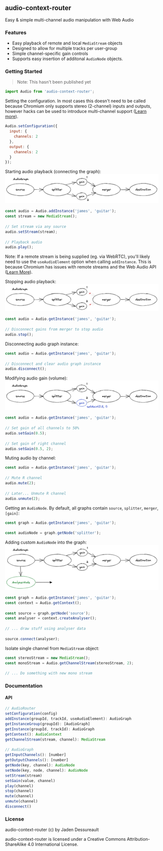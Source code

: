 ## audio-context-router
Easy & simple multi-channel audio manipulation with Web Audio

### Features
- Easy playback of remote and local `MediaStream` objects
- Designed to allow for multiple tracks per user-group
- Simple channel-specific gain controls
- Supports easy insertion of additonal `AudioNode` objects.

### Getting Started
> Note: This hasn't been published yet

```js
import Audio from 'audio-context-router';
```

Setting the configuration. In most cases this doesn't need to be called because Chromium only supports stereo (2-channel) inputs and outputs, however hacks can be used to introduce multi-channel support ([Learn more](https://support.google.com/chrome/thread/21248703/5-1-surround-sound-in-chrome?hl=en)).
```js
Audio.setConfiguration({
  input: {
    channels: 2
  },
  output: {
    channels: 2
  }
});
```

Starting audio playback (connecting the graph):
![Simple Playback](./diagrams/graph-1.png)

```js
const audio = Audio.addInstance('james', 'guitar');
const stream = new MediaStream();

// Set stream via any source
audio.setStream(stream);

// Playback audio
audio.play();
```

Note: If a remote stream is being supplied (eg. via WebRTC), you'll likely need to use the `useAudioElement` option when calling `addInstance`. This is because Chromium has issues with remote streams and the Web Audio API ([Learn More](https://bugs.chromium.org/p/chromium/issues/detail?id=121673)).


Stopping audio playback:
![Simple Stop Playback](./diagrams/graph-5.png)

```js
const audio = Audio.getInstance('james', 'guitar');

// Disconnect gains from merger to stop audio
audio.stop();
```


Disconnecting audio graph instance:

```js
const audio = Audio.getInstance('james', 'guitar');

// Disconnect and clear audio graph instance
audio.disconnect();
```


Modifying audio gain (volume):
![Audio gain diagram](./diagrams/graph-2.png)

```js
const audio = Audio.getInstance('james', 'guitar');

// Set gain of all channels to 50%
audio.setGain(0.5);

// Set gain of right channel
audio.setGain(0.5, 2);
```


Muting audio by channel:

```js
const audio = Audio.getInstance('james', 'guitar');

// Mute R channel
audio.mute(2);

// Later... Unmute R channel
audio.unmute(2);
```

Getting an `AudioNode`. By default, all graphs contain `source`, `splitter`, `merger`, `[gain]`:

```js
const graph = Audio.getInstance('james', 'guitar');

const audioNode = graph.getNode('splitter');
```


Adding custom `AudioNode` into the graph:
![Analyzer Node](./diagrams/graph-6.png)

```js
const graph = Audio.getInstance('james', 'guitar');
const context = Audio.getContext();

const source = graph.getNode('source');
const analyser = context.createAnalyser();

// ... draw stuff using analyser data

source.connect(analyser);
```

Isolate single channel from `MediaStream` object:
```js
const stereoStream = new MediaStream();
const monoStream = Audio.getChannelStream(stereoStream, 2);

// ... Do something with new mono stream
```

### Documentation

#### API

```js
// AudioRouter
setConfiguration(config)
addInstance(groupId, trackId, useAudioElement): AudioGraph
getInstanceGroup(groupId): [AudioGraph]
getInstance(groupId, trackId): AudioGraph
getContext(): AudioContext
getChannelStream(stream, channel): MediaStream

// AudioGraph
getInputChannels(): [number]
getOutputChannels(): [number]
getNode(key, channel): AudioNode
setNode(key, node, channel): AudioNode
setStream(stream)
setGain(value, channel)
play(channel)
stop(channel)
mute(channel)
unmute(channel)
disconnect()
```

### License

audio-context-router (c) by Jaden Dessureault

audio-context-router is licensed under a Creative Commons Attribution-ShareAlike 4.0 International License.

